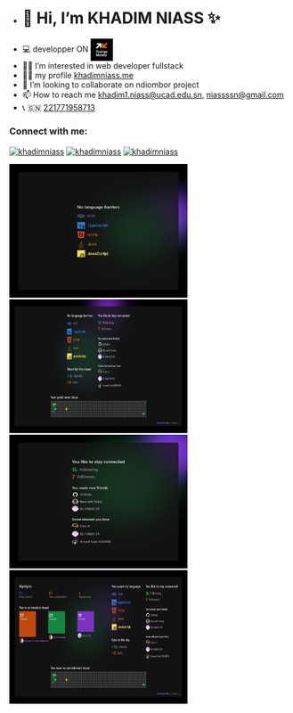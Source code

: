 - <h1>👋 Hi, I’m KHADIM NIASS ✨ </h1>
- ‍💻 developper ON <a href="https://sonatel.sn/orange-finances-mobiles-senegal-et-baobab-senegal-institution-de-microfinances-innovent-et-proposent-du-credit-et-de-lepargne-par-orange-money/"> <img src="imgs/ofms.jpeg" align="center" width="40" > </a>
- 👀💞️ I’m interested in  web developer fullstack
- 👨‍💻 my profile [khadimniass.me](https://khadimniass.me)
- 💞️ I’m looking to collaborate on ndiombor project
- 📫 How to reach me [khadim1.niass@ucad.edu.sn](mailto:khadim1.niass@ucad.edu.sn), [niassssn@gmail.com](mailto:niassssn@gmail.com)
- 📞 🇸🇳  [221771958713](tel:221771958713)

<h3 align="left">Connect with me:</h3>
<p align="left">
<a href="https://www.linkedin.com/in/khadim-niass/" target="blank"><img align="center" src="https://raw.githubusercontent.com/rahuldkjain/github-profile-readme-generator/master/src/images/icons/Social/linked-in-alt.svg" alt="khadimniass" height="30" width="40" /></a>
<a href="https://www.facebook.com/khadim.niass.3" target="blank"><img align="center" src="https://raw.githubusercontent.com/rahuldkjain/github-profile-readme-generator/master/src/images/icons/Social/facebook.svg" alt="khadimniass" height="30" width="40" /></a>
<a href="https://instagram.com/" target="blank"><img align="center" src="https://raw.githubusercontent.com/rahuldkjain/github-profile-readme-generator/master/src/images/icons/Social/instagram.svg" alt="khadimniass" height="30" width="40" /></a>
</p>
<p align="left"> 
<img src="imgs/langages.png" alt="khadimniass" height="240" width="320"/>
<img src="imgs/flowers.png" alt="khadimniass" height="240" width="320"/>
<img src="imgs/wrapped_liked.png" alt="khadimniass" height="240" width="320"/>
<img src="imgs/wrapped_all.png" alt="khadimniass" height="240" width="320"/>
</p>
<!---
khadimniass/khadimniass is a ✨ special ✨ repository because its `README.md` (this file) appears on your GitHub profile.
You can click the Preview link to take a look at your changes.
--->

